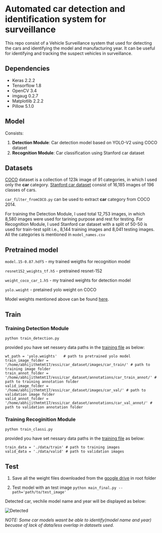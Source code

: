 # Automated car detection and identification system for surveillance

This repo consist of a Vehicle Surveillance system that  used for detecting the cars and identifying the model and manufacturing year. It can be useful for identifying and tracking the suspect vehicles in surveillance. 
  
## Dependencies

- Keras 2.2.2
- Tensorflow 1.8
- OpenCV 3.4
- imgaug 0.2.7
- Matplotlib 2.2.2
- Pillow 5.1.0

## Model 

Consists: 
 1. **Detection Module**: Car detection model based on YOLO-V2 using COCO dataset
 2. **Recognition Module**: Car classification using Stanford car dataset
 
## Datasets

 [COCO](http://cocodataset.org/#download) dataset is a collection of 123k image of 91 categories, in which I used only the **car** category. [Stanford car dataset](https://ai.stanford.edu/~jkrause/cars/car_dataset.html) consist of 16,185 images of 196 classes of cars.
 
`car_filter_fromCOCO.py` can be used to extract **car** category from COCO 2014.

For training the Detection Module, I used total 12,753 images, in which 8,580 images were used for tarining purpose and rest for testing. For Recognition Module, I used Stanford car dataset with a split of 50-50 is used for train-test split i.e., 8,144 training images and 8,041 testing images. All the categories is mentioned in `model_names.csv`

## Pretrained model

`model.15-0.87.hdf5` - my trained weigths for recognition model

`resnet152_weights_tf.h5` - pretrained resnet-152 

`weight_coco_car_1.h5` - my trained weights for detection model 

`yolo.weight` - pretained yolo weight on COCO

Model weights mentioned above can be found [here](http://drive.google.com/open?id=12ZT_hKBt3EBVUYo3RX5iLYbMK1GNferg).

## Train

### Training Detection Module

```python train_detection.py```

provided you have set nessery data paths in the [training file](https://github.com/abhijithvnair94/Car-Detection-Model/blob/master/train_detection.py) as below:
```
wt_path = 'yolo.weights'   # path to pretrained yolo model                  
train_image_folder = '/home/abhijithmtmt17/essi/car_dataset/images/car_train/' # path to training image folder
train_annot_folder = '/home/abhijithmtmt17/essi/car_dataset/annotations/car_train_annot/' # path to training annotation folder
valid_image_folder = '/home/abhijithmtmt17/essi/car_dataset/images/car_val/' # path to validation image folder
valid_annot_folder = '/home/abhijithmtmt17/essi/car_dataset/annotations/car_val_annot/' # path to validation annotation folder
```

### Training Recoginition Module

```python train_classi.py```

provided you have set nessary data paths in the [training file](https://github.com/abhijithvnair94/Car-Detection-Model/blob/master/train_classi.py) as below:
```
train_data = './data/train' # path to training images
valid_data = './data/valid' # path to validation images
```

 ## Test
 
 1. Save all the weight files downloaded from the [google drive](http://drive.google.com/open?id=12ZT_hKBt3EBVUYo3RX5iLYbMK1GNferg) in root folder
 
 2. Test model with an test image `python main_final.py --path='path/to/test_image'`
 
 Detected car,  vechile model name and year will be displayed as below: 
 
 ![Detected](https://raw.githubusercontent.com/abhijithvnair94/Car-Detection-Model/master/sample/test5_benz/detected_benz.jpg?token=Ap7FYTHy_Smdpb18pf9AYD01gjlJtn0Rks5cMz9lwA%3D%3D)
 
 _NOTE: Some car models wasnt be able to identify(model name and year) becuase of lack of data/less overlap in datasets used._
